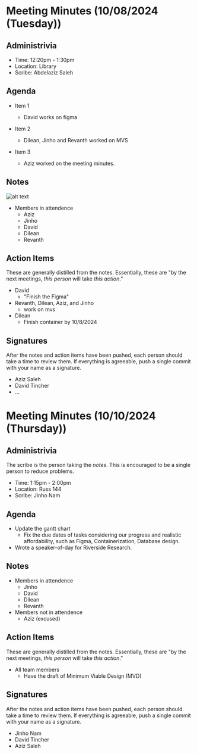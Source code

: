 # Meeting Minutes (10/08/2024 (Tuesday))

## Administrivia
* Time: 12:20pm - 1:30pm
* Location: Library 
* Scribe: Abdelaziz Saleh

## Agenda
* Item 1
  * David works on figma 


* Item 2
    * Dilean, Jinho and Revanth worked on MVS

* Item 3
    * Aziz worked on the meeting minutes.

## Notes
![alt text](../../assets/notes/note-on-10-08.png)
* Members in attendence
    * Aziz
    * Jinho
    * David
    * Dilean 
    * Revanth

## Action Items
These are generally distilled from the notes. Essentially, these are "by the next meetings, _this person_ will take _this action_."
* David 
  * "Finish the Figma"
* Revanth, Dilean, Aziz, and Jinho 
  * work on mvs 
* Dilean 
  * Finish container by 10/8/2024

## Signatures
After the notes and action items have been pushed, each person should take a time to review them. If everything is agreeable, push a single commit with your name as a signature. 
* Aziz Saleh
* David Tincher
* ...

# Meeting Minutes (10/10/2024 (Thursday))

## Administrivia
The scribe is the person taking the _notes_. This is encouraged to be a single person to reduce problems.
* Time: 1:15pm - 2:00pm
* Location: Russ 144
* Scribe: Jinho Nam

## Agenda
* Update the gantt chart
  * Fix the due dates of tasks considering our progress and realistic affordability, such as Figma, Containerization, Database design.
* Wrote a speaker-of-day for Riverside Research.

## Notes
* Members in attendence
    * Jinho
    * David
    * Dilean 
    * Revanth
* Members not in attendence
    * Aziz (excused)


## Action Items
These are generally distilled from the notes. Essentially, these are "by the next meetings, _this person_ will take _this action_."
* All team members
  * Have the draft of Minimum Viable Design (MVD)

## Signatures
After the notes and action items have been pushed, each person should take a time to review them. If everything is agreeable, push a single commit with your name as a signature. 
* Jinho Nam
* David Tincher
* Aziz Saleh